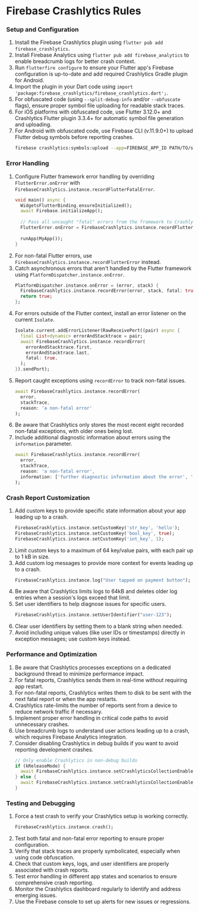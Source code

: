 # Firebase Crashlytics Rules

### Setup and Configuration

1. Install the Firebase Crashlytics plugin using `flutter pub add firebase_crashlytics`.
2. Install Firebase Analytics using `flutter pub add firebase_analytics` to enable breadcrumb logs for better crash context.
3. Run `flutterfire configure` to ensure your Flutter app's Firebase configuration is up-to-date and add required Crashlytics Gradle plugin for Android.
4. Import the plugin in your Dart code using `import 'package:firebase_crashlytics/firebase_crashlytics.dart';`.
5. For obfuscated code (using `--split-debug-info` and/or `--obfuscate` flags), ensure proper symbol file uploading for readable stack traces.
6. For iOS platforms with obfuscated code, use Flutter 3.12.0+ and Crashlytics Flutter plugin 3.3.4+ for automatic symbol file generation and uploading.
7. For Android with obfuscated code, use Firebase CLI (v.11.9.0+) to upload Flutter debug symbols before reporting crashes.
   ```bash
   firebase crashlytics:symbols:upload --app=FIREBASE_APP_ID PATH/TO/symbols
   ```

### Error Handling

1. Configure Flutter framework error handling by overriding `FlutterError.onError` with `FirebaseCrashlytics.instance.recordFlutterFatalError`.
   ```dart
   void main() async {
     WidgetsFlutterBinding.ensureInitialized();
     await Firebase.initializeApp();
     
     // Pass all uncaught "fatal" errors from the framework to Crashlytics
     FlutterError.onError = FirebaseCrashlytics.instance.recordFlutterFatalError;
     
     runApp(MyApp());
   }
   ```
2. For non-fatal Flutter errors, use `FirebaseCrashlytics.instance.recordFlutterError` instead.
3. Catch asynchronous errors that aren't handled by the Flutter framework using `PlatformDispatcher.instance.onError`.
   ```dart
   PlatformDispatcher.instance.onError = (error, stack) {
     FirebaseCrashlytics.instance.recordError(error, stack, fatal: true);
     return true;
   };
   ```
4. For errors outside of the Flutter context, install an error listener on the current `Isolate`.
   ```dart
   Isolate.current.addErrorListener(RawReceivePort((pair) async {
     final List<dynamic> errorAndStacktrace = pair;
     await FirebaseCrashlytics.instance.recordError(
       errorAndStacktrace.first,
       errorAndStacktrace.last,
       fatal: true,
     );
   }).sendPort);
   ```
5. Report caught exceptions using `recordError` to track non-fatal issues.
   ```dart
   await FirebaseCrashlytics.instance.recordError(
     error,
     stackTrace,
     reason: 'a non-fatal error'
   );
   ```
6. Be aware that Crashlytics only stores the most recent eight recorded non-fatal exceptions, with older ones being lost.
7. Include additional diagnostic information about errors using the `information` parameter.
   ```dart
   await FirebaseCrashlytics.instance.recordError(
     error,
     stackTrace,
     reason: 'a non-fatal error',
     information: ['further diagnostic information about the error', 'version 2.0'],
   );
   ```

### Crash Report Customization

1. Add custom keys to provide specific state information about your app leading up to a crash.
   ```dart
   FirebaseCrashlytics.instance.setCustomKey('str_key', 'hello');
   FirebaseCrashlytics.instance.setCustomKey('bool_key', true);
   FirebaseCrashlytics.instance.setCustomKey('int_key', 1);
   ```
2. Limit custom keys to a maximum of 64 key/value pairs, with each pair up to 1 kB in size.
3. Add custom log messages to provide more context for events leading up to a crash.
   ```dart
   FirebaseCrashlytics.instance.log("User tapped on payment button");
   ```
4. Be aware that Crashlytics limits logs to 64kB and deletes older log entries when a session's logs exceed that limit.
5. Set user identifiers to help diagnose issues for specific users.
   ```dart
   FirebaseCrashlytics.instance.setUserIdentifier("user-123");
   ```
6. Clear user identifiers by setting them to a blank string when needed.
7. Avoid including unique values (like user IDs or timestamps) directly in exception messages; use custom keys instead.

### Performance and Optimization

1. Be aware that Crashlytics processes exceptions on a dedicated background thread to minimize performance impact.
2. For fatal reports, Crashlytics sends them in real-time without requiring app restart.
3. For non-fatal reports, Crashlytics writes them to disk to be sent with the next fatal report or when the app restarts.
4. Crashlytics rate-limits the number of reports sent from a device to reduce network traffic if necessary.
5. Implement proper error handling in critical code paths to avoid unnecessary crashes.
6. Use breadcrumb logs to understand user actions leading up to a crash, which requires Firebase Analytics integration.
7. Consider disabling Crashlytics in debug builds if you want to avoid reporting development crashes.
   ```dart
   // Only enable Crashlytics in non-debug builds
   if (kReleaseMode) {
     await FirebaseCrashlytics.instance.setCrashlyticsCollectionEnabled(true);
   } else {
     await FirebaseCrashlytics.instance.setCrashlyticsCollectionEnabled(false);
   }
   ```

### Testing and Debugging

1. Force a test crash to verify your Crashlytics setup is working correctly.
   ```dart
   FirebaseCrashlytics.instance.crash();
   ```
2. Test both fatal and non-fatal error reporting to ensure proper configuration.
3. Verify that stack traces are properly symbolicated, especially when using code obfuscation.
4. Check that custom keys, logs, and user identifiers are properly associated with crash reports.
5. Test error handling in different app states and scenarios to ensure comprehensive crash reporting.
6. Monitor the Crashlytics dashboard regularly to identify and address emerging issues.
7. Use the Firebase console to set up alerts for new issues or regressions.
